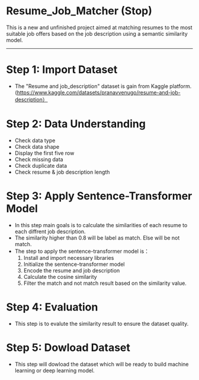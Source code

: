 # Resume_Job_Matcher (Stop)
This is a new and unfinished project aimed at matching resumes to the most suitable job offers based on the job description using a semantic similarity model.

---

# Step 1: Import Dataset
- The "Resume and job_description" dataset is gain from Kaggle platform. (https://www.kaggle.com/datasets/pranavvenugo/resume-and-job-description）

# Step 2: Data Understanding
- Check data type
- Check data shape
- Display the first five row
- Check missing data
- Check duplicate data
- Check resume & job description length

# Step 3: Apply Sentence-Transformer Model
- In this step main goals is to calculate the similarities of each resume to each diffrent job description.
- The similarity higher than 0.8 will be label as match. Else will be not match.
- The step to apply the sentence-transformer model is：
  1) Install and import necessary libraries
  2) Initialize the sentence-transformer model
  3) Encode the resume and job description
  4) Calculate the cosine similarity
  5) Filter the match and not match result based on the similarity value.

# Step 4: Evaluation
- This step is to evalute the similarity result to ensure the dataset quality.

# Step 5: Dowload Dataset
- This step will dowload the dataset which will be ready to build machine learning or deep learning model.
